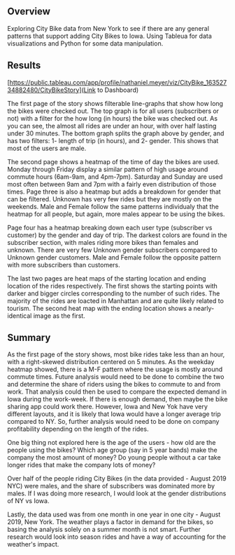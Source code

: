 ## Overview
Exploring City Bike data from New York to see if there are any general patterns that support adding City Bikes to Iowa. Using Tableua for data visualizations and Python for some data manipulation.

## Results
[https://public.tableau.com/app/profile/nathaniel.meyer/viz/CityBike_16352734882480/CityBikeStory](Link to Dashboard)

The first page of the story shows filterable line-graphs that show how long the bikes were checked out. The top graph is for all users (subscribers or not) with a filter for the how long (in hours) the bike was checked out. As you can see, the almost all rides are under an hour, with over half lasting under 30 minutes. The bottom graph splits the graph above by gender, and has two filters: 1- length of trip (in hours), and 2- gender. This shows that most of the users are male.

The second page shows a heatmap of the time of day the bikes are used. Monday through Friday display a similar pattern of high usage around commute hours (6am-9am, and 4pm-7pm). Saturday and Sunday are used most often between 9am and 7pm with a fairly even distribution of those times. Page three is also a heatmap but adds a breakdown for gender that can be filtered. Unknown has very few rides but they are mostly on the weekends. Male and Female follow the same patterns individualy that the heatmap for all people, but again, more males appear to be using the bikes.

Page four has a heatmap breaking down each user type (subscriber vs customer) by the gender and day of trip. The darkest colors are found in the subscriber section, with males riding more bikes than females and unknown. There are very few Unknown gender subscribers compared to Unknown gender customers. Male and Female follow the opposite pattern with more subscribers than customers.

The last two pages are heat maps of the starting location and ending location of the rides respectively. The first shows the starting points with darker and bigger circles corresponding to the number of such rides. The majority of the rides are loacted in Manhattan and are quite likely related to tourism. The second heat map with the ending location shows a nearly-identical image as the first.


## Summary
As the first page of the story shows, most bike rides take less than an hour, with a right-skewed distribution centered on 5 minutes. As the weekday heatmap showed, there is a M-F pattern where the usage is mostly around commute times. Future analysis would need to be done to combine the two and determine the share of riders using the bikes to commute to and from work. That analysis could then be used to compare the expected demand in Iowa during the work-week. If there is enough demand, then maybe the bike sharing app could work there. However, Iowa and New Yok have very different layouts, and it is likely that Iowa would have a longer average trip compared to NY. So, further analysis would need to be done on company profitability depending on the length of the rides.

One big thing not explored here is the age of the users - how old are the people using the bikes? Which age group (say in 5 year bands) make the company the most amount of money? Do young people without a car take longer rides that make the company lots of money?

Over half of the people riding City Bikes (in the data provided - August 2019 NYC) were males, and the share of subscribers was dominated more by males. If I was doing more research, I would look at the gender distributions of NY vs Iowa. 

Lastly, the data used was from one month in one year in one city - August 2019, New York. The weather plays a factor in demand for the bikes, so basing the analysis solely on a summer month is not smart. Further research would look into season rides and have a way of accounting for the weather's impact.
